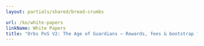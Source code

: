 ```yaml
---
layout: partials/shared/bread-crumbs

url: /ko/white-papers
linkName: White Papers
title: "Orbs PoS V2: The Age of Guardians – Rewards, fees & bootstrap fund"
---
```

